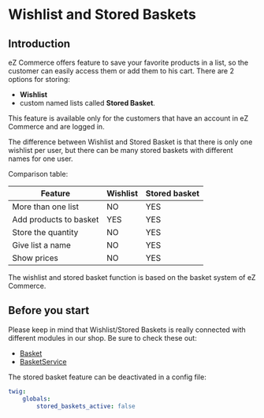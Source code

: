 # Wishlist and Stored Baskets

## Introduction

eZ Commerce offers feature to save your favorite products in a list, so the customer can easily access them or add them to his cart. There are 2 options for storing: 

- **Wishlist** 
- custom named lists called **Stored Basket**.

This feature is available only for the customers that have an account in eZ Commerce and are logged in.

The difference between Wishlist and Stored Basket is that there is only one wishlist per user, but there can be many stored baskets with different names for one user. 

Comparison table: 

| Feature                | Wishlist    | Stored basket |
| ---------------------- | ------- | ------- |
| More than one list     | NO | YES           |
| Add products to basket | YES  | YES           |
| Store the quantity     | NO | YES           |
| Give list a name       | NO | YES           |
| Show prices            | NO | YES           |

The wishlist and stored basket function is based on the basket system of eZ Commerce. 

## Before you start 

Please keep in mind that Wishlist/Stored Baskets is really connected with different modules in our shop. Be sure to check these out:

- [Basket](http://confluence.ng.silverproducts.de/display/EX/Basket)
- [BasketService](BasketService_23560232.html)

The stored basket feature can be deactivated in a config file:

``` yaml
twig:
    globals:
        stored_baskets_active: false
```
